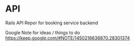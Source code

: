 # API
Rails API Repor for booking service backend


Google Note for ideas / things to do
https://keep.google.com/#NOTE/1450216636870.28301374
